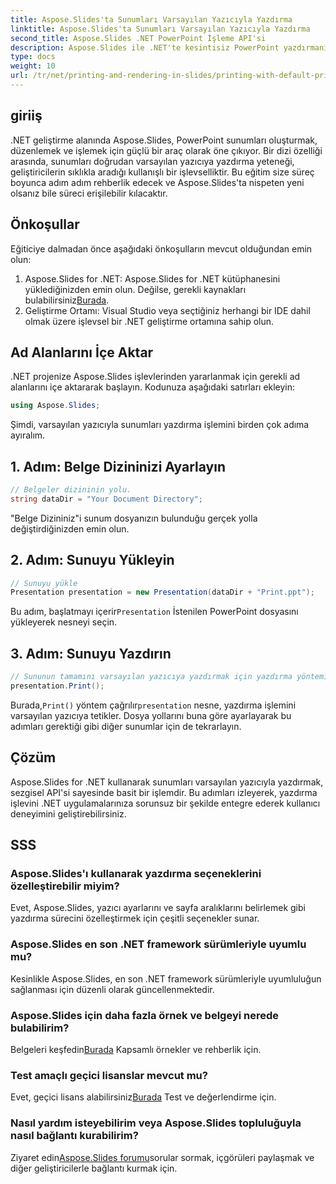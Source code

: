 ```yaml
---
title: Aspose.Slides'ta Sunumları Varsayılan Yazıcıyla Yazdırma
linktitle: Aspose.Slides'ta Sunumları Varsayılan Yazıcıyla Yazdırma
second_title: Aspose.Slides .NET PowerPoint İşleme API'si
description: Aspose.Slides ile .NET'te kesintisiz PowerPoint yazdırmanın kilidini açın. Kolay entegrasyon için adım adım kılavuzumuzu izleyin. Uygulamanızın işlevselliğini şimdi yükseltin!
type: docs
weight: 10
url: /tr/net/printing-and-rendering-in-slides/printing-with-default-printer/
---
```

## giriiş
.NET geliştirme alanında Aspose.Slides, PowerPoint sunumları oluşturmak, düzenlemek ve işlemek için güçlü bir araç olarak öne çıkıyor. Bir dizi özelliği arasında, sunumları doğrudan varsayılan yazıcıya yazdırma yeteneği, geliştiricilerin sıklıkla aradığı kullanışlı bir işlevselliktir. Bu eğitim size süreç boyunca adım adım rehberlik edecek ve Aspose.Slides'ta nispeten yeni olsanız bile süreci erişilebilir kılacaktır.
## Önkoşullar
Eğiticiye dalmadan önce aşağıdaki önkoşulların mevcut olduğundan emin olun:
1.  Aspose.Slides for .NET: Aspose.Slides for .NET kütüphanesini yüklediğinizden emin olun. Değilse, gerekli kaynakları bulabilirsiniz[Burada](https://releases.aspose.com/slides/net/).
2. Geliştirme Ortamı: Visual Studio veya seçtiğiniz herhangi bir IDE dahil olmak üzere işlevsel bir .NET geliştirme ortamına sahip olun.
## Ad Alanlarını İçe Aktar
.NET projenize Aspose.Slides işlevlerinden yararlanmak için gerekli ad alanlarını içe aktararak başlayın. Kodunuza aşağıdaki satırları ekleyin:
```csharp
using Aspose.Slides;
```
Şimdi, varsayılan yazıcıyla sunumları yazdırma işlemini birden çok adıma ayıralım.
## 1. Adım: Belge Dizininizi Ayarlayın
```csharp
// Belgeler dizininin yolu.
string dataDir = "Your Document Directory";
```
"Belge Dizininiz"i sunum dosyanızın bulunduğu gerçek yolla değiştirdiğinizden emin olun.
## 2. Adım: Sunuyu Yükleyin
```csharp
// Sunuyu yükle
Presentation presentation = new Presentation(dataDir + "Print.ppt");
```
 Bu adım, başlatmayı içerir`Presentation` İstenilen PowerPoint dosyasını yükleyerek nesneyi seçin.
## 3. Adım: Sunuyu Yazdırın
```csharp
// Sununun tamamını varsayılan yazıcıya yazdırmak için yazdırma yöntemini çağırın
presentation.Print();
```
 Burada,`Print()` yöntem çağrılır`presentation` nesne, yazdırma işlemini varsayılan yazıcıya tetikler.
Dosya yollarını buna göre ayarlayarak bu adımları gerektiği gibi diğer sunumlar için de tekrarlayın.
## Çözüm
Aspose.Slides for .NET kullanarak sunumları varsayılan yazıcıyla yazdırmak, sezgisel API'si sayesinde basit bir işlemdir. Bu adımları izleyerek, yazdırma işlevini .NET uygulamalarınıza sorunsuz bir şekilde entegre ederek kullanıcı deneyimini geliştirebilirsiniz.
## SSS
### Aspose.Slides'ı kullanarak yazdırma seçeneklerini özelleştirebilir miyim?
Evet, Aspose.Slides, yazıcı ayarlarını ve sayfa aralıklarını belirlemek gibi yazdırma sürecini özelleştirmek için çeşitli seçenekler sunar.
### Aspose.Slides en son .NET framework sürümleriyle uyumlu mu?
Kesinlikle Aspose.Slides, en son .NET framework sürümleriyle uyumluluğun sağlanması için düzenli olarak güncellenmektedir.
### Aspose.Slides için daha fazla örnek ve belgeyi nerede bulabilirim?
 Belgeleri keşfedin[Burada](https://reference.aspose.com/slides/net/) Kapsamlı örnekler ve rehberlik için.
### Test amaçlı geçici lisanslar mevcut mu?
 Evet, geçici lisans alabilirsiniz[Burada](https://purchase.aspose.com/temporary-license/) Test ve değerlendirme için.
### Nasıl yardım isteyebilirim veya Aspose.Slides topluluğuyla nasıl bağlantı kurabilirim?
 Ziyaret edin[Aspose.Slides forumu](https://forum.aspose.com/c/slides/11)sorular sormak, içgörüleri paylaşmak ve diğer geliştiricilerle bağlantı kurmak için.